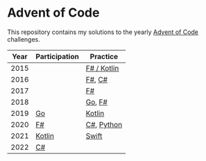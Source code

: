 # Advent of Code

This repository contains my solutions to the yearly [Advent of Code](https://adventofcode.com) challenges.

| Year | Participation         | Practice                                 |
|------|-----------------------|------------------------------------------|
| 2015 |                       | [F# / Kotlin](2015)                      |
| 2016 |                       | [F#](2016/fsharp), [C#](2016/csharp)     |
| 2017 |                       | [F#](2017)                               |
| 2018 |                       | [Go](2018/go), [F#](2018/fsharp)         |
| 2019 | [Go](2019/go)         | [Kotlin](2019/kotlin)                    |
| 2020 | [F#](2020/fsharp)     | [C#](2020/csharp), [Python](2020/python) |
| 2021 | [Kotlin](2021/kotlin) | [Swift](2021/swift)                      |
| 2022 | [C#](2022/csharp)     |                                          |
